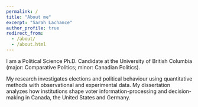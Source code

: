 ```yaml
---
permalink: /
title: "About me"
excerpt: "Sarah Lachance"
author_profile: true
redirect_from: 
  - /about/
  - /about.html
---
```


I am a Political Science Ph.D. Candidate at the University of British Columbia (major: Comparative Politics; minor: Canadian Politics).

My research investigates elections and political behaviour using quantitative methods with observational and experimental data. 
My dissertation analyzes how institutions shape voter information-processing and decision-making in Canada, the United States and Germany. 
  
